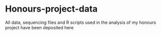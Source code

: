 # Honours-project-data
All data, sequencing files and R scripts used in the analysis of my honours project have been deposited here
